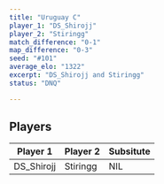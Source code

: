 ```yaml
---
title: "Uruguay C"
player_1: "DS_Shirojj"
player_2: "Stiringg"
match_difference: "0-1"
map_difference: "0-3"
seed: "#101"
average_elo: "1322"
excerpt: "DS_Shirojj and Stiringg"
status: "DNQ"

---
```

## Players

| Player 1 | Player 2 | Subsitute |
| -- | -- | -- |
| DS_Shirojj | Stiringg | NIL |
